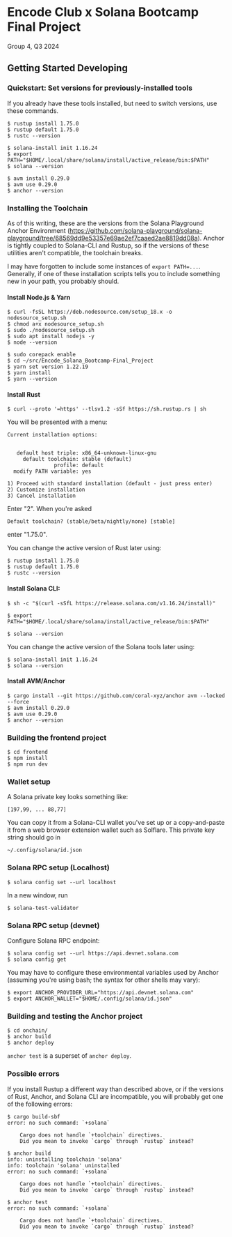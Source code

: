 # Encode Club x Solana Bootcamp Final Project
Group 4, Q3 2024

## Getting Started Developing
### Quickstart: Set versions for previously-installed tools
If you already have these tools installed, but need to switch versions, use these commands.
```
$ rustup install 1.75.0
$ rustup default 1.75.0
$ rustc --version

$ solana-install init 1.16.24
$ export PATH="$HOME/.local/share/solana/install/active_release/bin:$PATH"
$ solana --version

$ avm install 0.29.0
$ avm use 0.29.0
$ anchor --version
```

### Installing the Toolchain
As of this writing, these are the versions from the Solana Playground Anchor Environment (https://github.com/solana-playground/solana-playground/tree/68569dd9e53357e69ae2ef7caaed2ae8819dd08a). Anchor is tightly coupled to Solana-CLI and Rustup, so if the versions of these utilities aren't compatible, the toolchain breaks.

I may have forgotten to include some instances of `export PATH=...`. Generally, if one of these installation scripts tells you to include something new in your path, you probably should.

#### Install Node.js & Yarn
```
$ curl -fsSL https://deb.nodesource.com/setup_18.x -o nodesource_setup.sh
$ chmod a+x nodesource_setup.sh
$ sudo ./nodesource_setup.sh
$ sudo apt install nodejs -y
$ node --version

$ sudo corepack enable
$ cd ~/src/Encode_Solana_Bootcamp-Final_Project
$ yarn set version 1.22.19
$ yarn install
$ yarn --version
```

#### Install Rust
```
$ curl --proto '=https' --tlsv1.2 -sSf https://sh.rustup.rs | sh
```
You will be presented with a menu:
```
Current installation options:


   default host triple: x86_64-unknown-linux-gnu
     default toolchain: stable (default)
               profile: default
  modify PATH variable: yes

1) Proceed with standard installation (default - just press enter)
2) Customize installation
3) Cancel installation
```
Enter "2". When you're asked
```
Default toolchain? (stable/beta/nightly/none) [stable]
```
enter "1.75.0".

You can change the active version of Rust later using:
```
$ rustup install 1.75.0
$ rustup default 1.75.0
$ rustc --version
```

#### Install Solana CLI:
```
$ sh -c "$(curl -sSfL https://release.solana.com/v1.16.24/install)"

$ export PATH="$HOME/.local/share/solana/install/active_release/bin:$PATH"

$ solana --version
```

You can change the active version of the Solana tools later using:
```
$ solana-install init 1.16.24
$ solana --version
```

#### Install AVM/Anchor
```
$ cargo install --git https://github.com/coral-xyz/anchor avm --locked --force
$ avm install 0.29.0
$ avm use 0.29.0
$ anchor --version
```

### Building the frontend project
```
$ cd frontend
$ npm install
$ npm run dev
```

### Wallet setup
A Solana private key looks something like:
```
[197,99, ... 88,77]
```
You can copy it from a Solana-CLI wallet you've set up or a copy-and-paste it from a web browser extension wallet such as Solflare. This private key string should go in
```
~/.config/solana/id.json
```

### Solana RPC setup (Localhost)
```
$ solana config set --url localhost
```

In a new window, run
```
$ solana-test-validator
```

### Solana RPC setup (devnet)
Configure Solana RPC endpoint:
```
$ solana config set --url https://api.devnet.solana.com
$ solana config get
```

You may have to configure these environmental variables used by Anchor (assuming you're using bash; the syntax for other shells may vary):
```
$ export ANCHOR_PROVIDER_URL="https://api.devnet.solana.com"
$ export ANCHOR_WALLET="$HOME/.config/solana/id.json"
```

### Building and testing the Anchor project
```
$ cd onchain/
$ anchor build
$ anchor deploy
```

```anchor test``` is a superset of ```anchor deploy```.

### Possible errors
If you install Rustup a different way than described above, or if the versions of Rust, Anchor, and Solana CLI are incompatible, you will probably get one of the following errors:

```
$ cargo build-sbf
error: no such command: `+solana`

	Cargo does not handle `+toolchain` directives.
	Did you mean to invoke `cargo` through `rustup` instead?
```

```
$ anchor build
info: uninstalling toolchain 'solana'
info: toolchain 'solana' uninstalled
error: no such command: `+solana`

	Cargo does not handle `+toolchain` directives.
	Did you mean to invoke `cargo` through `rustup` instead?
```

```
$ anchor test
error: no such command: `+solana`

	Cargo does not handle `+toolchain` directives.
	Did you mean to invoke `cargo` through `rustup` instead?
```
